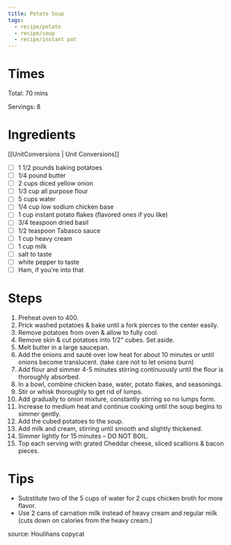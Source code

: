 ```yaml
---
title: Potato Soup
tags:
  - recipe/potato
  - recipe/soup
  - recipe/instant pot
---
```


# Times

Total: 70 mins

Servings: 8

# Ingredients
[[UnitConversions | Unit Conversions]]

- [ ] 1 1/2 pounds baking potatoes
- [ ] 1/4 pound butter
- [ ] 2 cups diced yellow onion
- [ ] 1/3 cup all purpose flour
- [ ] 5 cups water
- [ ] 1/4 cup low sodium chicken base
- [ ] 1 cup instant potato flakes (flavored ones if you like)
- [ ] 3/4 teaspoon dried basil
- [ ] 1/2 teaspoon Tabasco sauce
- [ ] 1 cup heavy cream
- [ ] 1 cup milk
- [ ] salt to taste
- [ ] white pepper to taste
- [ ] Ham, if you're into that

# Steps

1. Preheat oven to 400.
1. Prick washed potatoes & bake until a fork pierces to the center easily.
1. Remove potatoes from oven & allow to fully cool.
1. Remove skin & cut potatoes into 1/2" cubes. Set aside.
1. Melt butter in a large saucepan.
1. Add the onions and sauté over low heat for about 10 minutes or until onions become translucent. (take care not to let onions burn)
1. Add flour and simmer 4-5 minutes stirring continuously until the flour is thoroughly absorbed.
1. In a bowl, combine chicken base, water, potato flakes, and seasonings.
1. Stir or whisk thoroughly to get rid of lumps.
1. Add gradually to onion mixture, constantly stirring so no lumps form.
1. Increase to medium heat and continue cooking until the soup begins to simmer gently.
1. Add the cubed potatoes to the soup.
1. Add milk and cream, stirring until smooth and slightly thickened.
1. Simmer lightly for 15 minutes – DO NOT BOIL.
1. Top each serving with grated Cheddar cheese, sliced scallions & bacon pieces.

# Tips

- Substitute two of the 5 cups of water for 2 cups chicken broth for more flavor.
- Use 2 cans of carnation milk instead of heavy cream and regular milk (cuts down on calories from the heavy cream.)

source: Houlihans copycat
